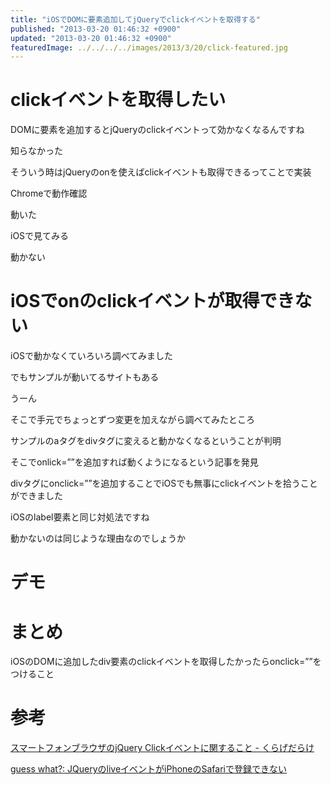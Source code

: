 ```yaml
---
title: "iOSでDOMに要素追加してjQueryでclickイベントを取得する"
published: "2013-03-20 01:46:32 +0900"
updated: "2013-03-20 01:46:32 +0900"
featuredImage: ../../../../images/2013/3/20/click-featured.jpg
---
```


# clickイベントを取得したい

DOMに要素を追加するとjQueryのclickイベントって効かなくなるんですね

知らなかった

そういう時はjQueryのonを使えばclickイベントも取得できるってことで実装

Chromeで動作確認

動いた

iOSで見てみる

動かない

# iOSでonのclickイベントが取得できない

iOSで動かなくていろいろ調べてみました

でもサンプルが動いてるサイトもある

うーん

そこで手元でちょっとずつ変更を加えながら調べてみたところ

サンプルのaタグをdivタグに変えると動かなくなるということが判明

そこでonlick=&#8221;&#8221;を追加すれば動くようになるという記事を発見

divタグにonclick=&#8221;&#8221;を追加することでiOSでも無事にclickイベントを拾うことができました

iOSのlabel要素と同じ対処法ですね

動かないのは同じような理由なのでしょうか

# デモ

# まとめ

iOSのDOMに追加したdiv要素のclickイベントを取得したかったらonclick=&#8221;&#8221;をつけること

# 参考

[スマートフォンブラウザのjQuery Clickイベントに関すること - くらげだらけ](http://kudakurage.hatenadiary.com/entry/20120502/1335920244)

[guess what?: JQueryのliveイベントがiPhoneのSafariで登録できない](http://aqubiblog.blogspot.jp/2011/04/jqueryliveiphonesafari.html)
